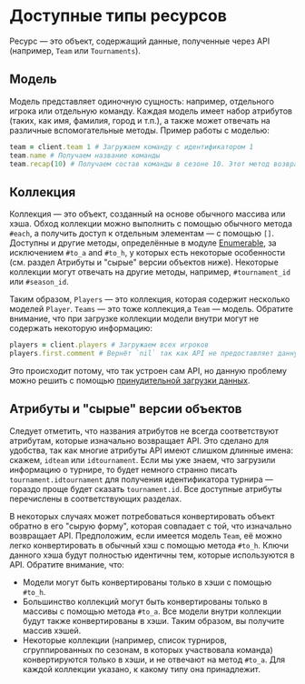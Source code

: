 # Доступные типы ресурсов

Ресурс — это объект, содержащий данные, полученные через API (например, `Team` или `Tournaments`).

## Модель

Модель представляет одиночную сущность: например, отдельного игрока или отдельную команду. Каждая модель имеет набор атрибутов (таких, как имя, фамилия, город и т.п.), а также может отвечать на различные вспомогательные методы. Пример работы с моделью:

```ruby
team = client.team 1 # Загружаем команду с идентификатором 1
team.name # Получаем название команды
team.recap(10) # Получаем состав команды в сезоне 10. Этот метод возвращает коллекцию
```

## Коллекция

Коллекция — это объект, созданный на основе обычного массива или хэша. Обход коллекции можно выполнить с помощью обычного метода `#each`, а получить доступ к отдельным элементам — с помощью `[]`. Доступны и другие методы, определённые в модуле [Enumerable](https://ruby-doc.org/core-2.4.1/Enumerable.html), за исключением `#to_a` and `#to_h`, у которых есть некоторые особенности (см. раздел Атрибуты и "сырые" версии объектов ниже). Некоторые коллекции могут отвечать на другие методы, например, `#tournament_id` или `#season_id`.

Таким образом, `Players` — это коллекция, которая содержит несколько моделей `Player`. `Teams` — это тоже коллекция,а `Team` — модель. Обратите внимание, что при загрузке коллекции модели внутри могут не содержать некоторую информацию:

```ruby
players = client.players # Загружаем всех игроков
players.first.comment # Вернёт `nil` так как API не предоставляет данную информацию при загрузке множества игроков
```

Это происходит потому, что так устроен сам API, но данную проблему можно решить с помощью [принудительной загрузки данных](/loading_ru).

## Атрибуты и "сырые" версии объектов

Следует отметить, что названия атрибутов не всегда соответствуют атрибутам, которые изначально возвращает API. Это сделано для удобства, так как многие атрибуты API имеют слишком длинные имена: скажем, `idteam` или `idtournament`. Если мы уже знаем, что загрузили информацию о турнире, то будет немного странно писать `tournament.idtournament` для получения идентификатора турнира — гораздо проще будет сказать `tournament.id`. Все доступные атрибуты перечислены в соответствующих разделах.

В некоторых случаях может потребоваться конвертировать объект обратно в его "сырую форму", которая совпадает с той, что изначально возвращает API. Предположим, если имеется модель `Team`, её можно легко конвертировать в обычный хэш с помощью метода `#to_h`. Ключи данного хэша будут полностью идентичны тем, которые используются в API. Обратите внимание, что:

* Модели могут быть конвертированы только в хэши с помощью `#to_h`.
* Большинство коллекций могут быть конвертированы только в массивы с помощью метода `#to_a`. Все модели внутри коллекции будут также конвертированы в хэши. Таким образом, вы получите массив хэшей.
* Некоторые коллекции (например, список турниров, сгруппированных по сезонам, в которых участвовала команда) конвертируются только в хэши, и не отвечают на метод `#to_a`. Для каждой коллекции указано, к какому типу она принадлежит.